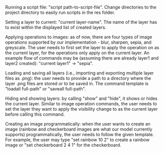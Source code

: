 Running a script file: "script path-to-script-file". Change directories to the project directory to easily run scripts in the res folder.

Setting a layer to current: "current layer-name". The name of the layer has to exist within the displayed list of created layers.

Applying operations to images: as of now, there are four types of image operations supported by our implementation - blur, sharpen, sepia, and greyscale. The user needs to first set the layer to apply the operation on as the current layer, for the operations only apply on the current layer. An example flow of commands may be (assuming there are already layer1 and layer2 created): "current layer1" -> "sepia". 

Loading and saving all layers (i.e., importing and exporting multiple layer files as .png): the user needs to provide a path to a directory where the layer .png files are stored or to be saved in. The command template is "loadall full-path" or "saveall full-path". 

Hiding and showing layers: by calling "show" and "hide", it shows or hides the current layer. Similar to image operation commands, the user needs to set the layer they want to apply the visibility change to as the current layer before calling this command.

Creating an image programmatically: when the user wants to create an image (rainbow and checkerboard images are what our model currently supports) programmatically, the user needs to follow the given template. For example, the user may type "set rainbow 10 2" to create a rainbow image or "set checkerboard 2 4 1" for the checkerboard.
